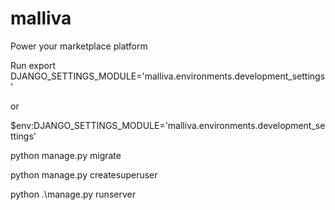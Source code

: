 # malliva
Power your marketplace platform

Run 
export DJANGO_SETTINGS_MODULE='malliva.environments.development_settings'

or 

$env:DJANGO_SETTINGS_MODULE='malliva.environments.development_settings'

python manage.py migrate

python manage.py createsuperuser

python .\manage.py runserver

